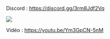 Discord : https://discord.gg/3rm8Jdf2Vq

<img src="https://i.imgur.com/kC9yq8g.png">

Vidéo : https://youtu.be/Ym3GpCN-5nM
